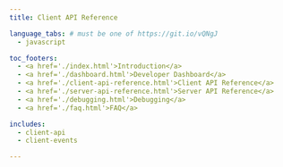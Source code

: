 ```yaml
---
title: Client API Reference

language_tabs: # must be one of https://git.io/vQNgJ
  - javascript

toc_footers:
  - <a href='./index.html'>Introduction</a>
  - <a href='./dashboard.html'>Developer Dashboard</a>
  - <a href='./client-api-reference.html'>Client API Reference</a>
  - <a href='./server-api-reference.html'>Server API Reference</a>
  - <a href='./debugging.html'>Debugging</a>
  - <a href='./faq.html'>FAQ</a>

includes:
  - client-api
  - client-events

---
```

